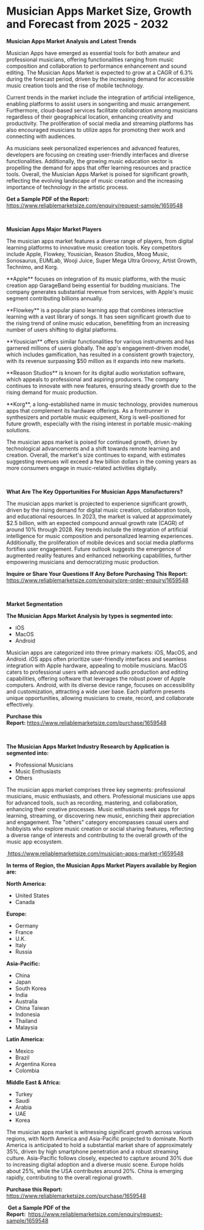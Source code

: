 <p><h1>Musician Apps Market Size, Growth and Forecast from 2025 - 2032</h1></p><p><strong>Musician Apps Market Analysis and Latest Trends</strong></p>
<p><p>Musician Apps have emerged as essential tools for both amateur and professional musicians, offering functionalities ranging from music composition and collaboration to performance enhancement and sound editing. The Musician Apps Market is expected to grow at a CAGR of 6.3% during the forecast period, driven by the increasing demand for accessible music creation tools and the rise of mobile technology.</p><p>Current trends in the market include the integration of artificial intelligence, enabling platforms to assist users in songwriting and music arrangement. Furthermore, cloud-based services facilitate collaboration among musicians regardless of their geographical location, enhancing creativity and productivity. The proliferation of social media and streaming platforms has also encouraged musicians to utilize apps for promoting their work and connecting with audiences.</p><p>As musicians seek personalized experiences and advanced features, developers are focusing on creating user-friendly interfaces and diverse functionalities. Additionally, the growing music education sector is propelling the demand for apps that offer learning resources and practice tools. Overall, the Musician Apps Market is poised for significant growth, reflecting the evolving landscape of music creation and the increasing importance of technology in the artistic process.</p></p>
<p><strong>Get a Sample PDF of the Report:&nbsp;</strong> <a href="https://www.reliablemarketsize.com/enquiry/request-sample/1659548?utm_campaign=3014&utm_medium=2&utm_source=Github&utm_content=ia&utm_term=20042025&utm_id=musician-apps">https://www.reliablemarketsize.com/enquiry/request-sample/1659548</a></p>
<p>&nbsp;</p>
<p><strong>Musician Apps Major Market Players</strong></p>
<p><p>The musician apps market features a diverse range of players, from digital learning platforms to innovative music creation tools. Key competitors include Apple, Flowkey, Yousician, Reason Studios, Moog Music, Sonosaurus, EUMLab, Wooji Juice, Super Mega Ultra Groovy, Artist Growth, Technimo, and Korg.</p><p>**Apple** focuses on integration of its music platforms, with the music creation app GarageBand being essential for budding musicians. The company generates substantial revenue from services, with Apple's music segment contributing billions annually.</p><p>**Flowkey** is a popular piano learning app that combines interactive learning with a vast library of songs. It has seen significant growth due to the rising trend of online music education, benefitting from an increasing number of users shifting to digital platforms. </p><p>**Yousician** offers similar functionalities for various instruments and has garnered millions of users globally. The app's engagement-driven model, which includes gamification, has resulted in a consistent growth trajectory, with its revenue surpassing $50 million as it expands into new markets.</p><p>**Reason Studios** is known for its digital audio workstation software, which appeals to professional and aspiring producers. The company continues to innovate with new features, ensuring steady growth due to the rising demand for music production.</p><p>**Korg**, a long-established name in music technology, provides numerous apps that complement its hardware offerings. As a frontrunner in synthesizers and portable music equipment, Korg is well-positioned for future growth, especially with the rising interest in portable music-making solutions.</p><p>The musician apps market is poised for continued growth, driven by technological advancements and a shift towards remote learning and creation. Overall, the market's size continues to expand, with estimates suggesting revenues will exceed a few billion dollars in the coming years as more consumers engage in music-related activities digitally.</p></p>
<p>&nbsp;</p>
<p><strong>What Are The Key Opportunities For Musician Apps Manufacturers?</strong></p>
<p><p>The musician apps market is projected to experience significant growth, driven by the rising demand for digital music creation, collaboration tools, and educational resources. In 2023, the market is valued at approximately $2.5 billion, with an expected compound annual growth rate (CAGR) of around 10% through 2028. Key trends include the integration of artificial intelligence for music composition and personalized learning experiences. Additionally, the proliferation of mobile devices and social media platforms fortifies user engagement. Future outlook suggests the emergence of augmented reality features and enhanced networking capabilities, further empowering musicians and democratizing music production.</p></p>
<p><strong>Inquire or Share Your Questions If Any Before Purchasing This Report:</strong> <a href="https://www.reliablemarketsize.com/enquiry/pre-order-enquiry/1659548?utm_campaign=3014&utm_medium=2&utm_source=Github&utm_content=ia&utm_term=20042025&utm_id=musician-apps">https://www.reliablemarketsize.com/enquiry/pre-order-enquiry/1659548</a></p>
<p>&nbsp;</p>
<p><strong>Market Segmentation</strong></p>
<p><strong>The Musician Apps Market Analysis by types is segmented into:</strong></p>
<p><ul><li>iOS</li><li>MacOS</li><li>Android</li></ul></p>
<p><p>Musician apps are categorized into three primary markets: iOS, MacOS, and Android. iOS apps often prioritize user-friendly interfaces and seamless integration with Apple hardware, appealing to mobile musicians. MacOS caters to professional users with advanced audio production and editing capabilities, offering software that leverages the robust power of Apple computers. Android, with its diverse device range, focuses on accessibility and customization, attracting a wide user base. Each platform presents unique opportunities, allowing musicians to create, record, and collaborate effectively.</p></p>
<p><strong>Purchase this Report:&nbsp;</strong><a href="https://www.reliablemarketsize.com/purchase/1659548?utm_campaign=3014&utm_medium=2&utm_source=Github&utm_content=ia&utm_term=20042025&utm_id=musician-apps">https://www.reliablemarketsize.com/purchase/1659548</a></p>
<p>&nbsp;</p>
<p><strong>The Musician Apps Market Industry Research by Application is segmented into:</strong></p>
<p><ul><li>Professional Musicians</li><li>Music Enthusiasts</li><li>Others</li></ul></p>
<p><p>The musician apps market comprises three key segments: professional musicians, music enthusiasts, and others. Professional musicians use apps for advanced tools, such as recording, mastering, and collaboration, enhancing their creative processes. Music enthusiasts seek apps for learning, streaming, or discovering new music, enriching their appreciation and engagement. The "others" category encompasses casual users and hobbyists who explore music creation or social sharing features, reflecting a diverse range of interests and contributing to the overall growth of the music app ecosystem.</p></p>
<p><a href="https://www.reliablemarketsize.com/musician-apps-market-r1659548?utm_campaign=3014&utm_medium=2&utm_source=Github&utm_content=ia&utm_term=20042025&utm_id=musician-apps">&nbsp;https://www.reliablemarketsize.com/musician-apps-market-r1659548</a></p>
<p><strong>In terms of Region, the Musician Apps Market Players available by Region are:</strong></p>
<p>
    <p> <strong> North America: </strong>
        <ul>
            <li>United States</li>
            <li>Canada</li>
        </ul>
        </p> 
    <p> <strong> Europe: </strong>
        <ul>
            <li>Germany</li>
            <li>France</li>
            <li>U.K.</li>
            <li>Italy</li>
            <li>Russia</li>
        </ul>
        </p> 
    <p> <strong> Asia-Pacific: </strong>
        <ul>
            <li>China</li>
            <li>Japan</li>
            <li>South Korea</li>
            <li>India</li>
            <li>Australia</li>
            <li>China Taiwan</li>
            <li>Indonesia</li>
            <li>Thailand</li>
            <li>Malaysia</li>
        </ul>
        </p> 
    <p> <strong> Latin America: </strong>
        <ul>
            <li>Mexico</li>
            <li>Brazil</li>
            <li>Argentina Korea</li>
            <li>Colombia</li>
        </ul>
        </p> 
    <p> <strong> Middle East & Africa: </strong>
        <ul>
            <li>Turkey</li>
            <li>Saudi</li>
            <li>Arabia</li>
            <li>UAE</li>
            <li>Korea</li>
        </ul>
    </p>
    </p>
<p><p>The musician apps market is witnessing significant growth across various regions, with North America and Asia-Pacific projected to dominate. North America is anticipated to hold a substantial market share of approximately 35%, driven by high smartphone penetration and a robust streaming culture. Asia-Pacific follows closely, expected to capture around 30% due to increasing digital adoption and a diverse music scene. Europe holds about 25%, while the USA contributes around 20%. China is emerging rapidly, contributing to the overall regional growth.</p></p>
<p><strong>Purchase this Report: </strong><a href="https://www.reliablemarketsize.com/purchase/1659548?utm_campaign=3014&utm_medium=2&utm_source=Github&utm_content=ia&utm_term=20042025&utm_id=musician-apps">https://www.reliablemarketsize.com/purchase/1659548</a></p>
<p>&nbsp;<strong>Get a Sample PDF of the Report:&nbsp;&nbsp;</strong><a href="https://www.reliablemarketsize.com/enquiry/request-sample/1659548?utm_campaign=3014&utm_medium=2&utm_source=Github&utm_content=ia&utm_term=20042025&utm_id=musician-apps">https://www.reliablemarketsize.com/enquiry/request-sample/1659548</a></p>
<p><strong></strong></p>
<p><p></p><p></p><p></p></p>